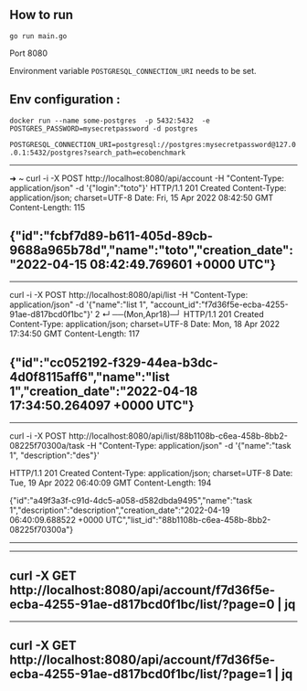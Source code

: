 ## How to run
`go run main.go`

Port 8080

Environment variable `POSTGRESQL_CONNECTION_URI` needs to be set.



## Env configuration :

`docker run --name some-postgres  -p 5432:5432  -e POSTGRES_PASSWORD=mysecretpassword -d postgres`

`POSTGRESQL_CONNECTION_URI=postgresql://postgres:mysecretpassword@127.0.0.1:5432/postgres?search_path=ecobenchmark`
 



----
➜  ~ curl -i -X POST http://localhost:8080/api/account -H "Content-Type: application/json"  -d '{"login":"toto"}'
HTTP/1.1 201 Created
Content-Type: application/json; charset=UTF-8
Date: Fri, 15 Apr 2022 08:42:50 GMT
Content-Length: 115

{"id":"fcbf7d89-b611-405d-89cb-9688a965b78d","name":"toto","creation_date":"2022-04-15 08:42:49.769601 +0000 UTC"}
----

----
curl -i -X POST http://localhost:8080/api/list -H "Content-Type: application/json"  -d '{"name":"list 1", "account_id":"f7d36f5e-ecba-4255-91ae-d817bcd0f1bc"}'                                                                       2 ↵ ──(Mon,Apr18)─┘
HTTP/1.1 201 Created
Content-Type: application/json; charset=UTF-8
Date: Mon, 18 Apr 2022 17:34:50 GMT
Content-Length: 117

{"id":"cc052192-f329-44ea-b3dc-4d0f8115aff6","name":"list 1","creation_date":"2022-04-18 17:34:50.264097 +0000 UTC"}
----

----
curl -i -X POST http://localhost:8080/api/list/88b1108b-c6ea-458b-8bb2-08225f70300a/task -H "Content-Type: application/json"  -d '{"name":"task 1", "description":"des"}'

HTTP/1.1 201 Created
Content-Type: application/json; charset=UTF-8
Date: Tue, 19 Apr 2022 06:40:09 GMT
Content-Length: 194

{"id":"a49f3a3f-c91d-4dc5-a058-d582dbda9495","name":"task 1","description":"description","creation_date":"2022-04-19 06:40:09.688522 +0000 UTC","list_id":"88b1108b-c6ea-458b-8bb2-08225f70300a"}


----

----
curl -X GET http://localhost:8080/api/account/f7d36f5e-ecba-4255-91ae-d817bcd0f1bc/list/\?page\=0  | jq
----

----
curl -X GET http://localhost:8080/api/account/f7d36f5e-ecba-4255-91ae-d817bcd0f1bc/list/\?page\=1  | jq
----
